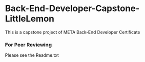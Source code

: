 # Back-End-Developer-Capstone-LittleLemon
This is a capstone project of META Back-End Developer Certificate










### For Peer Reviewing
Please see the Readme.txt

